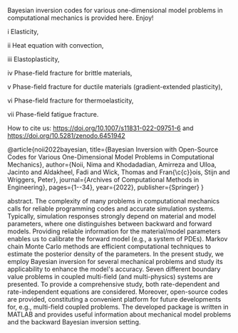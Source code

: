 Bayesian inversion codes for various one-dimensional model problems in computational mechanics is provided here. Enjoy!

i Elasticity,

ii Heat equation with convection,

iii Elastoplasticity,

iv Phase-field fracture for brittle materials,

v Phase-field fracture for ductile materials (gradient-extended plasticity),

vi Phase-field fracture for thermoelasticity,

vii Phase-field fatigue fracture.

How to cite us: https://doi.org/10.1007/s11831-022-09751-6 and https://doi.org/10.5281/zenodo.6451942

@article{noii2022bayesian,
  title={Bayesian Inversion with Open-Source Codes for Various One-Dimensional Model Problems in Computational Mechanics},
  author={Noii, Nima and Khodadadian, Amirreza and Ulloa, Jacinto and Aldakheel, Fadi and Wick, Thomas and Fran{\c{c}}ois, Stijn and Wriggers, Peter},
  journal={Archives of Computational Methods in Engineering},
  pages={1--34},
  year={2022},
  publisher={Springer}
}

abstract. The complexity of many problems in computational mechanics calls for reliable programming codes and accurate simulation systems. Typically, simulation responses strongly depend on material and model parameters, where one distinguishes between backward and forward models. Providing reliable information for the material/model parameters enables us to calibrate the forward model (e.g., a system of PDEs). Markov chain Monte Carlo methods are efficient computational techniques to estimate the posterior density of the parameters. In the present study,
we employ Bayesian inversion for several mechanical problems and study its applicability to enhance the model's accuracy. Seven different boundary value problems in coupled multi-field (and multi-physics) systems are presented. To provide a comprehensive study, both rate-dependent and rate-independent equations are considered. Moreover, open-source codes are provided, constituting a convenient platform for future developments for, e.g., multi-field coupled problems. The developed package is written in MATLAB and provides useful information about
mechanical model problems and the backward Bayesian inversion setting.

